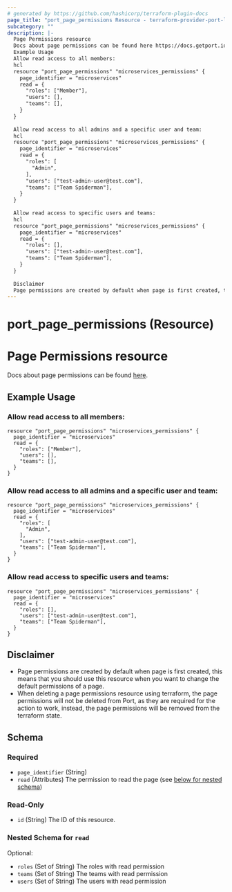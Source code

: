 ```yaml
---
# generated by https://github.com/hashicorp/terraform-plugin-docs
page_title: "port_page_permissions Resource - terraform-provider-port-labs"
subcategory: ""
description: |-
  Page Permissions resource
  Docs about page permissions can be found here https://docs.getport.io/customize-pages-dashboards-and-plugins/page/page-permissions?view-permissions=api.
  Example Usage
  Allow read access to all members:
  hcl
  resource "port_page_permissions" "microservices_permissions" {
    page_identifier = "microservices"
    read = {
      "roles": ["Member"],
      "users": [],
      "teams": [],
    }
  }
  
  Allow read access to all admins and a specific user and team:
  hcl
  resource "port_page_permissions" "microservices_permissions" {
    page_identifier = "microservices"
    read = {
      "roles": [
        "Admin",
      ],
      "users": ["test-admin-user@test.com"],
      "teams": ["Team Spiderman"],
    }
  }
  
  Allow read access to specific users and teams:
  hcl
  resource "port_page_permissions" "microservices_permissions" {
    page_identifier = "microservices"
    read = {
      "roles": [],
      "users": ["test-admin-user@test.com"],
      "teams": ["Team Spiderman"],
    }
  }
  
  Disclaimer
  Page permissions are created by default when page is first created, this means that you should use this resource when you want to change the default permissions of a page.When deleting a page permissions resource using terraform, the page permissions will not be deleted from Port, as they are required for the action to work, instead, the page permissions will be removed from the terraform state.
---
```


# port_page_permissions (Resource)

# Page Permissions resource

Docs about page permissions can be found [here](https://docs.getport.io/customize-pages-dashboards-and-plugins/page/page-permissions?view-permissions=api).

## Example Usage

### Allow read access to all members:

```hcl
resource "port_page_permissions" "microservices_permissions" {
  page_identifier = "microservices"
  read = {
    "roles": ["Member"],
    "users": [],
    "teams": [],
  }
}
```

### Allow read access to all admins and a specific user and team:

```hcl
resource "port_page_permissions" "microservices_permissions" {
  page_identifier = "microservices"
  read = {
    "roles": [
      "Admin",
    ],
    "users": ["test-admin-user@test.com"],
    "teams": ["Team Spiderman"],
  }
}
```

### Allow read access to specific users and teams:

```hcl
resource "port_page_permissions" "microservices_permissions" {
  page_identifier = "microservices"
  read = {
    "roles": [],
    "users": ["test-admin-user@test.com"],
    "teams": ["Team Spiderman"],
  }
}
```

## Disclaimer 

- Page permissions are created by default when page is first created, this means that you should use this resource when you want to change the default permissions of a page.
- When deleting a page permissions resource using terraform, the page permissions will not be deleted from Port, as they are required for the action to work, instead, the page permissions will be removed from the terraform state.



<!-- schema generated by tfplugindocs -->
## Schema

### Required

- `page_identifier` (String)
- `read` (Attributes) The permission to read the page (see [below for nested schema](#nestedatt--read))

### Read-Only

- `id` (String) The ID of this resource.

<a id="nestedatt--read"></a>
### Nested Schema for `read`

Optional:

- `roles` (Set of String) The roles with read permission
- `teams` (Set of String) The teams with read permission
- `users` (Set of String) The users with read permission
